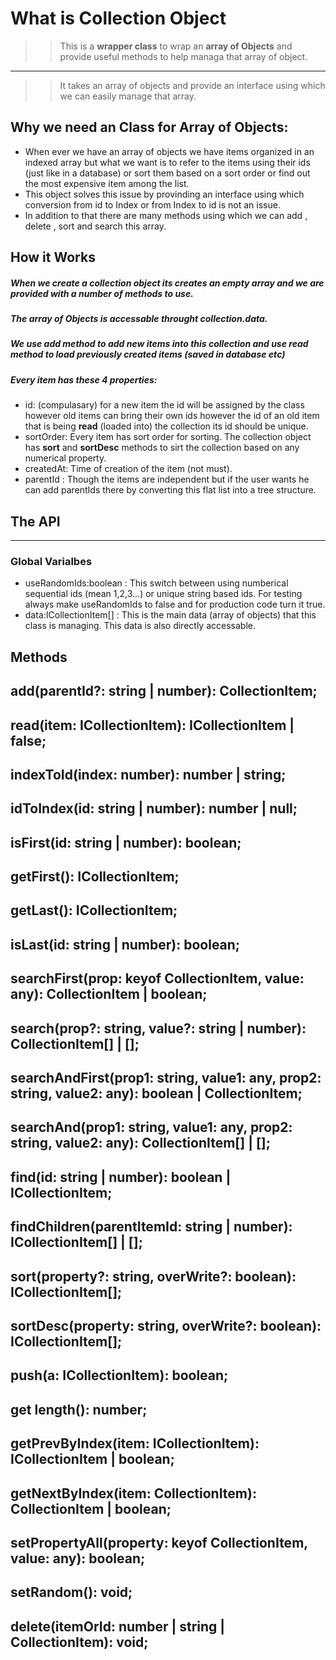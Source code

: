 # What is Collection Object
>> This is a **wrapper class** to wrap an **array of Objects** and provide useful methods to help managa that array of object.
------
>> It takes an array of objects and provide an interface using which we can easily manage that array.

## Why we need an Class for Array of Objects:
- When ever we have an array of objects we have items organized in an indexed array but what we want is to refer to the items using their ids (just like in a database) or  sort them based on a sort order or find out the most expensive item among the list.
- This object solves this issue by provinding an interface using which conversion from id to Index or from Index to id is not an issue.
- In addition to that there are many methods using which we can add , delete , sort and search this array.

## How it Works
##### When we create a collection object its creates an empty array and we are provided with a number of methods to use.
##### The array of Objects is accessable throught **collection.data**.
##### We use **add** method to add new items into this collection and use **read** method to load previously created items (saved in database etc)
##### Every item has these 4 properties:
- id: (compulasary) for a new item the id will be assigned by the class however old items can bring their own ids however the id of an old item that is being **read** (loaded into) the collection its id should be unique.
- sortOrder: Every item has sort order for sorting. The collection object has **sort** and **sortDesc** methods to sirt the collection based on any numerical property.
- createdAt: Time of creation of the item (not must).
- parentId : Though the items are independent but if the user wants he can add parentIds there by converting this flat list into a tree structure.

## The API
----------------------
### Global Varialbes
- useRandomIds:boolean : This switch between using numberical sequential ids (mean 1,2,3...) or unique string based ids. For testing always make useRandomIds to false and for production code turn it true.
- data:ICollectionItem[] : This is the main data (array of objects) that this class is managing. This data is also directly accessable.

## Methods
add(parentId?: string | number): CollectionItem;
---
read(item: ICollectionItem): ICollectionItem | false;
---
indexToId(index: number): number | string;
---
idToIndex(id: string | number): number | null;
---
isFirst(id: string | number): boolean;
---
getFirst(): ICollectionItem;
---
getLast(): ICollectionItem;
---
isLast(id: string | number): boolean;
---
searchFirst(prop: keyof CollectionItem, value: any): CollectionItem | boolean;
---
search(prop?: string, value?: string | number): CollectionItem[] | [];
---
searchAndFirst(prop1: string, value1: any, prop2: string, value2: any): boolean | CollectionItem;
---
searchAnd(prop1: string, value1: any, prop2: string, value2: any): CollectionItem[] | [];
---
find(id: string | number): boolean | ICollectionItem;
---
findChildren(parentItemId: string | number): ICollectionItem[] | [];
---
sort(property?: string, overWrite?: boolean): ICollectionItem[];
---
sortDesc(property: string, overWrite?: boolean): ICollectionItem[];
---
push(a: ICollectionItem): boolean;
---
get length(): number;
---
getPrevByIndex(item: ICollectionItem): ICollectionItem | boolean;
---
getNextByIndex(item: CollectionItem): CollectionItem | boolean;
---
setPropertyAll(property: keyof CollectionItem, value: any): boolean;
---
setRandom(): void;
---
delete(itemOrId: number | string | CollectionItem): void;
---
    
    